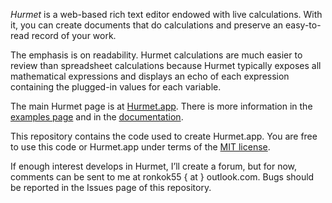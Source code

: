 *Hurmet* is a web-based rich text editor endowed with live calculations. With it, you can create documents that do calculations and preserve an easy-to-read record of your work.

The emphasis is on readability. Hurmet calculations are much easier to review than spreadsheet calculations because Hurmet typically exposes all mathematical expressions and displays an echo of each expression containing the plugged-in values for each variable.

The main Hurmet page is at [Hurmet.app](https://hurmet.app/ "Hurmet.app"). There is more information in the [examples page](https://Hurmet.app/examples.html "Examples") and in the [documentation](https://Hurmet.app/docs/en/manual.html "documentation").

This repository contains the code used to create Hurmet.app. You are free to use this code or Hurmet.app under terms of the [MIT license](https://opensource.org/licenses/MIT/ "MIT license").

If enough interest develops in Hurmet, I’ll create a forum, but for now, comments can be sent to me at ronkok55 { at } outlook.com. Bugs should be reported in the Issues page of this repository.
